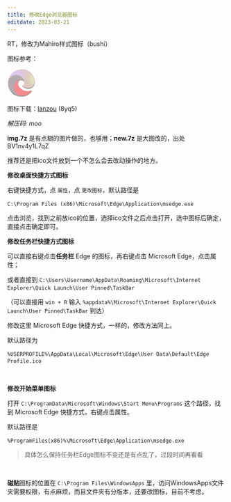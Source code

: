 ```yaml
---
title: 修改Edge浏览器图标
editdate: 2023-03-21
---
```


RT，修改为Mahiro样式图标（bushi）

图标参考：

![demo](https://raw.githubusercontent.com/Melody-of-Oblivion/MoOpics/main/images/posts/mahiro-edge-icon/example.png)

图标下载：[lanzou](https://wwvc.lanzouy.com/b01wi26fa)  (8yq5)

*解压码: moo*

**img.7z** 是有点糊的图片做的，也够用；**new.7z** 是大图改的，出处BV1nv4y1L7qZ

推荐还是把ico文件放到一个不怎么会去改动操作的地方。

**修改桌面快捷方式图标**

右键快捷方式，点 `属性`，点 `更改图标`，默认路径是

```
C:\Program Files (x86)\Microsoft\Edge\Application\msedge.exe
```

点击浏览，找到之前放ico的位置，选择ico文件之后点击打开，选中图标后确定，直接点击确定即可。

**修改任务栏快捷方式图标**

可以直接右键点击**任务栏** Edge 的图标，再右键点击 Microsoft Edge，点击属性；

或者直接到 `C:\Users\Username\AppData\Roaming\Microsoft\Internet Explorer\Quick Launch\User Pinned\TaskBar` 

（可以直接用 `win + R` 输入 `%appdata%\Microsoft\Internet Explorer\Quick Launch\User Pinned\TaskBar` 到达）

修改这里 Microsoft Edge 快捷方式，一样的，修改方法同上。

默认路径为

```
%USERPROFILE%\AppData\Local\Microsoft\Edge\User Data\Default\Edge Profile.ico
```

​    

**修改开始菜单图标**

打开 `C:\ProgramData\Microsoft\Windows\Start Menu\Programs` 这个路径，找到 Microsoft Edge 快捷方式，右键点击属性。

默认路径是

```
%ProgramFiles(x86)%\Microsoft\Edge\Application\msedge.exe
```

> 具体怎么保持任务栏Edge图标不变还是有点乱了，过段时间再看看

​    

**磁贴**图标的位置在 `C:\Program Files\WindowsApps` 里，访问WindowsApps文件夹需要权限，有点麻烦，而且文件夹有分版本，还要改图标，目前不考虑。
